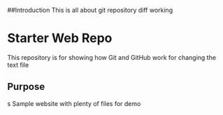 ##Introduction
This is all about git repository diff working

# Starter Web Repo

This repository is for showing how Git and GitHub work for changing the text file

## Purpose
s
Sample website with plenty of files for demo